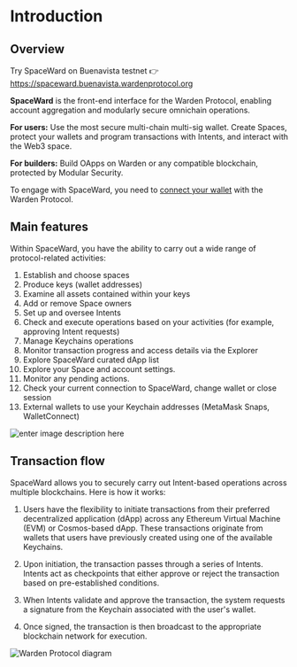 ﻿---
sidebar_position: 1
---

# Introduction

## Overview

Try SpaceWard on Buenavista testnet  👉  https://spaceward.buenavista.wardenprotocol.org

**SpaceWard**  is the front-end interface for the Warden Protocol, enabling account aggregation and modularly secure omnichain operations.

**For users:** Use the most secure multi-chain multi-sig wallet. Create Spaces, protect your wallets and program transactions with Intents, and interact with the Web3 space.

**For builders:** Build OApps on Warden or any compatible blockchain, protected by Modular Security.

To engage with SpaceWard, you need to [connect your wallet](connect-your-wallet) with the Warden Protocol.

## Main features

Within SpaceWard, you have the ability to carry out a wide range of protocol-related activities:

1. Establish and choose spaces
2. Produce keys (wallet addresses)
3. Examine all assets contained within your keys
4. Add or remove Space owners 
5. Set up and oversee Intents
6. Check and execute operations based on your activities (for example, approving Intent requests)
7. Manage Keychains operations
8. Monitor transaction progress and access details via the Explorer
9. Explore SpaceWard curated dApp list
10. Explore your Space and account settings.
11. Monitor any pending actions.
12. Check your current connection to SpaceWard, change wallet or close session
13. External wallets to use your Keychain addresses (MetaMask Snaps, WalletConnect)

![enter image description here](https://i.ibb.co/5MzQqDs/spaceward.png)

## Transaction flow

SpaceWard allows you to securely carry out Intent-based operations across multiple blockchains. Here is how it works:

1. Users have the flexibility to initiate transactions from their preferred decentralized application (dApp) across any Ethereum Virtual Machine (EVM) or Cosmos-based dApp. These transactions originate from wallets that users have previously created using one of the available Keychains.
    
2. Upon initiation, the transaction passes through a series of Intents. Intents act as checkpoints that either approve or reject the transaction based on pre-established conditions.
    
3. When Intents validate and approve the transaction, the system requests a signature from the Keychain associated with the user's wallet.
    
4. Once signed, the transaction is then broadcast to the appropriate blockchain network for execution.

![Warden Protocol diagram](https://i.ibb.co/6yYvGJK/Screenshot-2024-02-09-at-12-21-22.png)